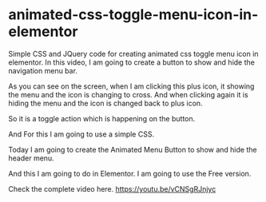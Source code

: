 # animated-css-toggle-menu-icon-in-elementor
Simple CSS and JQuery code for creating animated css toggle menu icon in elementor.
In this video, I am going to create a button to show and hide  the navigation menu bar.

As you can see on the screen, when I am clicking this plus icon, it showing the menu and the icon is changing to cross. And when clicking again it is hiding the menu and the icon is changed back to plus icon.

So it is a toggle action which is happening on the button. 

And For this I am going to use a simple CSS. 

Today I am going to create the Animated Menu Button to show and hide the header menu. 


And this I am going to do in Elementor. I am going to use the Free version. 

Check the complete video here. https://youtu.be/vCNSgRJnjyc
